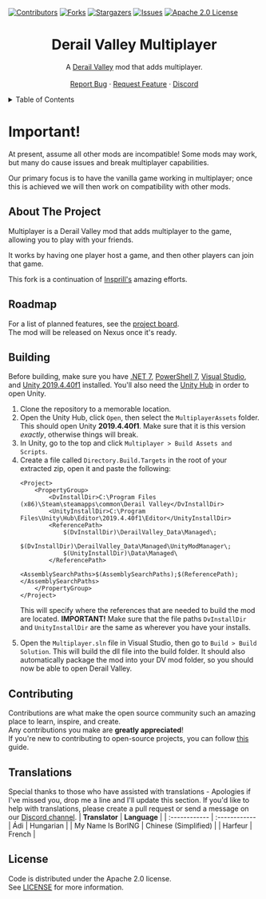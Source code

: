 ﻿﻿﻿[![Contributors][contributors-shield]][contributors-url]
[![Forks][forks-shield]][forks-url]
[![Stargazers][stars-shield]][stars-url]
[![Issues][issues-shield]][issues-url]
[![Apache 2.0 License][license-shield]][license-url]


<!-- PROJECT LOGO -->
<div align="center">
  <h1>Derail Valley Multiplayer</h1>
  <p>
    A <a href="https://store.steampowered.com/app/588030">Derail Valley</a> mod that adds multiplayer.
    <br />
    <br />
    <a href="https://github.com/AMacro/dv-multiplayer/issues">Report Bug</a>
    ·
    <a href="https://github.com/AMacro/dv-multiplayer/issues">Request Feature</a>
    ·
    <a href="https://discord.com/channels/332511223536943105/1234574186161377363" target="blank" rel="noopener noreferrer">Discord</a>
  </p>
</div>




<!-- TABLE OF CONTENTS -->
<details>
  <summary>Table of Contents</summary>
  <ol>
    <li><a href="#about-the-project">About The Project</a></li>
    <li><a href="#roadmap">Roadmap</a></li>
    <li><a href="#building">Building</a></li>
    <li><a href="#contributing">Contributing</a></li>
    <li><a href="#translations">Translations</a></li>
    <li><a href="#license">License</a></li>
  </ol>
</details>

# Important!
At present, assume all other mods are incompatible!
Some mods may work, but many do cause issues and break multiplayer capabilities.

Our primary focus is to have the vanilla game working in multiplayer; once this is achieved we will then work on compatibility with other mods.


<!-- ABOUT THE PROJECT -->
## About The Project

Multiplayer is a Derail Valley mod that adds multiplayer to the game, allowing you to play with your friends.

It works by having one player host a game, and then other players can join that game.

This fork is a continuation of [Insprill's](https://github.com/Insprill/dv-multiplayer) amazing efforts.



<!-- Roadmap -->
## Roadmap

For a list of planned features, see the [project board][project-board-url].  
The mod will be released on Nexus once it's ready.




<!-- BUILDING -->
## Building

Before building, make sure you have <a href="https://dotnet.microsoft.com/en-us/download">.NET 7</a>, <a href="https://github.com/PowerShell/PowerShell#get-powershell">PowerShell 7</a>, <a href="https://visualstudio.microsoft.com/">Visual Studio</a>, and <a href="https://unity.com/releases/editor/archive">Unity 2019.4.40f1</a> installed. You'll also need the <a href="https://unity.com/download">Unity Hub</a> in order to open Unity.

<ol>
  <li>Clone the repository to a memorable location.</li>
  <li>Open the Unity Hub, click <code>Open</code>, then select the <code>MultiplayerAssets</code> folder. This should open Unity <strong>2019.4.40f1</strong>. Make sure that it is this version <em>exactly</em>, otherwise things will break.</li>
  <li>In Unity, go to the top and click <code>Multiplayer > Build Assets and Scripts</code>.</li>
  <li>
    Create a file called <code>Directory.Build.Targets</code> in the root of your extracted zip, open it and paste the following:

    <Project>
        <PropertyGroup>
            <DvInstallDir>C:\Program Files (x86)\Steam\steamapps\common\Derail Valley</DvInstallDir>
            <UnityInstallDir>C:\Program Files\Unity\Hub\Editor\2019.4.40f1\Editor</UnityInstallDir>
            <ReferencePath>
                $(DvInstallDir)\DerailValley_Data\Managed\;
                $(DvInstallDir)\DerailValley_Data\Managed\UnityModManager\;
                $(UnityInstallDir)\Data\Managed\
            </ReferencePath>
            <AssemblySearchPaths>$(AssemblySearchPaths);$(ReferencePath);</AssemblySearchPaths>
        </PropertyGroup>
    </Project>

  This will specify where the references that are needed to build the mod are located. <strong>IMPORTANT!</strong> Make sure that the file paths <code>DvInstallDir</code> and <code>UnityInstallDir</code> are the same as wherever you have your installs. 
  </li>
  <li>
    Open the <code>Multiplayer.sln</code> file in Visual Studio, then go to <code>Build > Build Solution</code>. This will build the dll file into the build folder. It should also automatically package the mod into your DV mod folder, so you should now be able to open Derail Valley.</li> 
  </li>
</ol>

<!-- CONTRIBUTING -->
## Contributing

Contributions are what make the open source community such an amazing place to learn, inspire, and create.  
Any contributions you make are **greatly appreciated**!  
If you're new to contributing to open-source projects, you can follow [this][contributing-quickstart-url] guide.




<!-- TRANSLATIONS -->

## Translations

Special thanks to those who have assisted with translations - Apologies if I've missed you, drop me a line and I'll update this section.
If you'd like to help with translations, please create a pull request or send a message on our [Discord channel](https://discord.com/channels/332511223536943105/1234574186161377363).
| **Translator** | **Language** |
| :------------ | :------------ 
| Ádi | Hungarian   |
| My Name Is BorING | Chinese (Simplified) |
| Harfeur | French |




<!-- LICENSE -->
## License

Code is distributed under the Apache 2.0 license.  
See [LICENSE][license-url] for more information.


<!-- MARKDOWN LINKS & IMAGES -->
<!-- https://www.markdownguide.org/basic-syntax/#reference-style-links -->

[contributors-shield]: https://img.shields.io/github/contributors/AMacro/dv-multiplayer.svg?style=for-the-badge
[contributors-url]: https://github.com/AMacro/dv-multiplayer/graphs/contributors
[forks-shield]: https://img.shields.io/github/forks/AMacro/dv-multiplayer.svg?style=for-the-badge
[forks-url]: https://github.com/AMacro/dv-multiplayer/network/members
[stars-shield]: https://img.shields.io/github/stars/AMacro/dv-multiplayer.svg?style=for-the-badge
[stars-url]: https://github.com/AMacro/dv-multiplayer/stargazers
[issues-shield]: https://img.shields.io/github/issues/AMacro/dv-multiplayer.svg?style=for-the-badge
[issues-url]: https://github.com/AMacro/dv-multiplayer/issues
[license-shield]: https://img.shields.io/github/license/AMacro/dv-multiplayer.svg?style=for-the-badge
[license-url]: https://github.com/AMacro/dv-multiplayer/blob/master/LICENSE
[altfuture-support-email-url]: mailto:support@altfuture.gg
[contributing-quickstart-url]: https://docs.github.com/en/get-started/quickstart/contributing-to-projects
[asset-studio-url]: https://github.com/Perfare/AssetStudio
[mapify-building-docs]: https://dv-mapify.readthedocs.io/en/latest/contributing/building/
[project-board-url]: https://github.com/users/AMacro/projects/2
